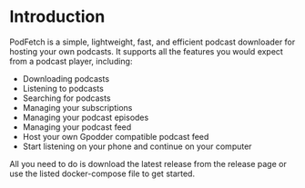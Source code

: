 # Introduction

PodFetch is a simple, lightweight, fast, and efficient podcast downloader for hosting your own podcasts.
It supports all the features you would expect from a podcast player, including:
- Downloading podcasts
- Listening to podcasts
- Searching for podcasts
- Managing your subscriptions
- Managing your podcast episodes
- Managing your podcast feed
- Host your own Gpodder compatible podcast feed
- Start listening on your phone and continue on your computer

All you need to do is download the latest release from the release page or use the listed docker-compose file to get started.